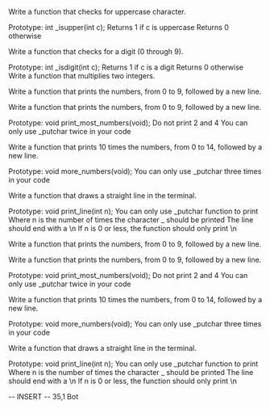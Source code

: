 Write a function that checks for uppercase character.

Prototype: int _isupper(int c);
Returns 1 if c is uppercase
Returns 0 otherwise

Write a function that checks for a digit (0 through 9).

Prototype: int _isdigit(int c);
Returns 1 if c is a digit
Returns 0 otherwise
Write a function that multiplies two integers.

Write a function that prints the numbers, from 0 to 9, followed by a new line.

Write a function that prints the numbers, from 0 to 9, followed by a new line.

Prototype: void print_most_numbers(void);
Do not print 2 and 4
You can only use _putchar twice in your code

Write a function that prints 10 times the numbers, from 0 to 14, followed by a new line.

Prototype: void more_numbers(void);
You can only use _putchar three times in your code

Write a function that draws a straight line in the terminal.

Prototype: void print_line(int n);
You can only use _putchar function to print
Where n is the number of times the character _ should be printed
The line should end with a \n
If n is 0 or less, the function should only print \n


Write a function that prints the numbers, from 0 to 9, followed by a new line.

Write a function that prints the numbers, from 0 to 9, followed by a new line.

Prototype: void print_most_numbers(void);
Do not print 2 and 4
You can only use _putchar twice in your code

Write a function that prints 10 times the numbers, from 0 to 14, followed by a new line.

Prototype: void more_numbers(void);
You can only use _putchar three times in your code

Write a function that draws a straight line in the terminal.

Prototype: void print_line(int n);
You can only use _putchar function to print
Where n is the number of times the character _ should be printed
The line should end with a \n
If n is 0 or less, the function should only print \n


-- INSERT --                                                                       35,1          Bot

